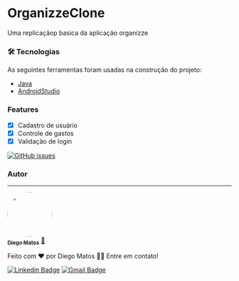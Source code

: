 # OrganizzeClone
Uma replicaçãop basica da aplicação organizze

### 🛠 Tecnologias

As seguintes ferramentas foram usadas na construção do projeto:

- [Java](https://expo.io/)
- [AndroidStudio](https://expo.io/)

### Features

- [x] Cadastro de usuário
- [x] Controle de gastos
- [x] Validação de login

[![GitHub issues](https://img.shields.io/github/issues/dypadias/OrganizzeClone?style=for-the-badge)](https://github.com/dypadias/OrganizzeClone/issues)

### Autor
---

<a href="https://portifoliodiego-padias.netlify.app/">
 <img style="border-radius: 50%;" src="https://avatars.githubusercontent.com/u/60798286?s=400&u=07e64d1448620794cd39d00c639eebe2ffe19ffd&v=4" width="100px;" alt=""/>
 <br />
 <sub><b>Diego Matos</b></sub></a> <a href="https://portifoliodiego-padias.netlify.app/" title="Rocketseat">🚀</a>


Feito com ❤️ por Diego Matos 👋🏽 Entre em contato!

 [![Linkedin Badge](https://img.shields.io/badge/-Diego-blue?style=flat-square&logo=Linkedin&logoColor=white&link=https://www.linkedin.com/in/diego-de-matos-ab152518a/)](https://www.linkedin.com/in/diegomatos/) 
[![Gmail Badge](https://img.shields.io/badge/-dpadias24@gmail.com-c14438?style=flat-square&logo=Gmail&logoColor=white&link=mailto:dpadias24@gmail.com)](mailto:dpadias24@gmail.com)
